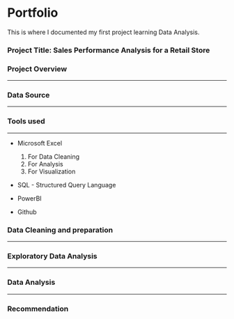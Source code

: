 # Portfolio
This is where I documented my first project learning Data Analysis.

### Project Title: Sales Performance Analysis for a Retail Store

### Project Overview
---

### Data Source 
---

### Tools used
---

- Microsoft Excel
  1. For Data Cleaning
  2. For Analysis
  3. For Visualization

- SQL - Structured Query Language
- PowerBI
- Github

### Data Cleaning and preparation
---

### Exploratory Data Analysis
---

### Data Analysis
---

### Recommendation
